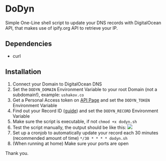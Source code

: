 # DoDyn

Simple One-Line shell script to update your DNS records with DigitalOcean API, that makes use of ipify.org API to retrieve your IP.

## Dependencies

- curl

## Installation

1. Connect your Domain to DigitalOcean DNS
2. Set the `DODYN_DOMAIN` Environment Variable to your root Domain (not a subdomain!), example: `ushakov.co`
3. Get a Personal Access token on [API Page](https://cloud.digitalocean.com/account/api) and set the `DODYN_TOKEN` Environment Variable
4. Find out your Record ID ([guide](https://developers.digitalocean.com/documentation/v2/#list-all-domain-records)) and set the `DODYN_RECORD` Environment Variable
5. Make sure the script is executable, if not `chmod +x dodyn.sh`
6. Test the script manually, the output should be like this: ![](https://i.imgur.com/rJy2bwZ.png)
7. Set up a cronjob to automatically update your record each 30 minutes (recommended amount of time) `*/30 * * * * dodyn.sh`
8. (When running at home) Make sure your ports are open

Thank you.
